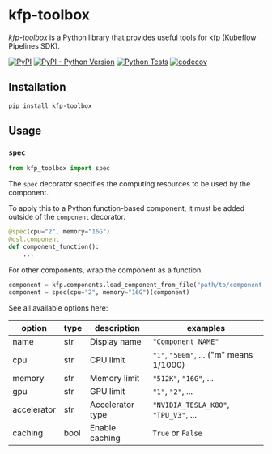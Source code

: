 # kfp-toolbox

*kfp-toolbox* is a Python library that provides useful tools for kfp (Kubeflow Pipelines SDK).

[![PyPI](https://img.shields.io/pypi/v/kfp-toolbox.svg)](https://pypi.org/project/kfp-toolbox/)
[![PyPI - Python Version](https://img.shields.io/pypi/pyversions/kfp-toolbox.svg)](https://pypi.org/project/kfp-toolbox/)
[![Python Tests](https://github.com/speg03/kfp-toolbox/actions/workflows/python-tests.yml/badge.svg)](https://github.com/speg03/kfp-toolbox/actions/workflows/python-tests.yml)
[![codecov](https://codecov.io/gh/speg03/kfp-toolbox/branch/main/graph/badge.svg)](https://codecov.io/gh/speg03/kfp-toolbox)


## Installation

```
pip install kfp-toolbox
```


## Usage

### `spec`

```python
from kfp_toolbox import spec
```

The `spec` decorator specifies the computing resources to be used by the component.

To apply this to a Python function-based component, it must be added outside of the `component` decorator.

```python
@spec(cpu="2", memory="16G")
@dsl.component
def component_function():
    ...
```

For other components, wrap the component as a function.

```python
component = kfp.components.load_component_from_file("path/to/component.yaml")
component = spec(cpu="2", memory="16G")(component)
```

See all available options here:

|option|type|description|examples|
|---|---|---|---|
|name|str|Display name|`"Component NAME"`|
|cpu|str|CPU limit|`"1"`, `"500m"`, ... ("m" means 1/1000)|
|memory|str|Memory limit|`"512K"`, `"16G"`, ...|
|gpu|str|GPU limit|`"1"`, `"2"`, ...|
|accelerator|str|Accelerator type|`"NVIDIA_TESLA_K80"`, `"TPU_V3"`, ...|
|caching|bool|Enable caching|`True` or `False`|
